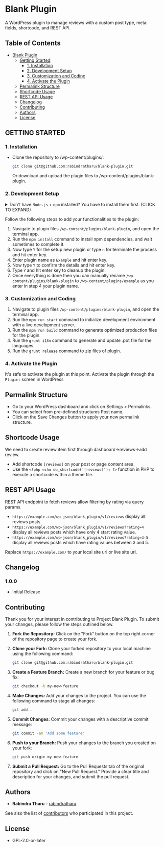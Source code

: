 # Blank Plugin

A WordPress plugin to manage reviews with a custom post type, meta fields, shortcode, and REST API.

## Table of Contents

- [Blank Plugin](#blank-plugin)
  - [Getting Started](#getting-started)
    - [1. Installation](#1-installation)
    - [2. Development Setup](#2-development-setup)
    - [3. Customization and Coding](#3-customization-and-coding)
    - [4. Activate the Plugin](#4-activate-the-plugin)
  - [Permalink Structure](#permalink-structure)
  - [Shortcode Usage](#shortcode-usage)
  - [REST API Usage](#rest-api-usage)
  - [Changelog](#changelog)
  - [Contributing](#contributing)
  - [Authors](#authors)
  - [License](#license)

## GETTING STARTED

### 1. Installation

- Clone the repository to /wp-content/plugins/:

  ```sh
  git clone git@github.com:rabindratharu/blank-plugin.git
  ```

  Or download and upload the plugin files to /wp-content/plugins/blank-plugin.

### 2. Development Setup

<details>
 <summary> Don't have <code>Node.js</code> + <code>npm</code> installed? You have to install them first. (CLICK TO EXPAND)</summary>

Go to the Node's site [download + install](https://nodejs.org/en/download/) Node on your system. This will install both `Node.js` and `npm`, i.e., node package manager — the command line interface of Node.js.

You can verify the installation by opening your terminal app and typing...

```sh
node -v
# Results into 7.19.1 — or installed version.

npm -v
# Results into v14.15.1 — or installed version.
```

</details>

Follow the following steps to add your functionalities to the plugin:

1. Navigate to plugin files `/wp-content/plugins/blank-plugin`, and open the terminal app.
2. Run the `npm install` command to install npm dependencies, and wait sometimes to complete it.
3. Now type `Y` for the setup new plugin or type `n` for terminate the process and hit enter key.
4. Enter plugin name as `Example` and hit enter key.
5. Now type `Y` to confirm the details and hit enter key.
6. Type `Y` and hit enter key to cleanup the plugin.
7. Once everything is done then you can manually rename `/wp-content/plugins/blank-plugin` to `/wp-content/plugins/example` as you enter in step 4 your plugin name.


### 3. Customization and Coding

1. Navigate to plugin files `/wp-content/plugins/blank-plugin`, and open the terminal app.
2. Run the `npm run start` command to initialize development environment with a live development server.
3. Run the `npm run build` command to generate optimized production files for the plugin.
4. Run the `grunt i18n` command to generate and update .pot file for the languages.
5. Run the `grunt release` command to zip files of plugin.


### 4. Activate the Plugin

It's safe to activate the plugin at this point. Activate the plugin through the `Plugins` screen in WordPress

## Permalink Structure

- Go to your WordPress dashboard and click on Settings > Permalinks.
- You can select from pre-defined structures Post name.
- Click on the Save Changes button to apply your new permalink structure.

## Shortcode Usage

We need to create review item first through dashboard->reviews->add review.

- Add shortcode `[reviews]` on your post or page content area.
- Use the `<?php echo do_shortcode('[reviews]'); ?>` function in PHP to execute a shortcode within a theme file.

## REST API Usage

REST API endpoint to fetch reviews allow filtering by rating via query params.

- `https://example.com/wp-json/blank_plugin/v1/reviews` display all reviews posts.
- `https://example.com/wp-json/blank_plugin/v1/reviews?rating=4` display all reviews posts which have only 4 start rating value.
- `https://example.com/wp-json/blank_plugin/v1/reviews?rating=3-5` display all reviews posts which have rating values between 3 and 5.

Replace `https://example.com/` to your local site url or live site url.

## Changelog

### 1.0.0

- Initial Release

## Contributing

Thank you for your interest in contributing to Project Blank Plugin. To submit your changes, please follow the steps outlined below.

1. **Fork the Repository:** Click on the "Fork" button on the top right corner of the repository page to create your fork.

2. **Clone your Fork:** Clone your forked repository to your local machine using the following command:

   ```sh
   git clone git@github.com:rabindratharu/blank-plugin.git
   ```

3. **Create a Feature Branch:** Create a new branch for your feature or bug fix:

   ```sh
   git checkout -b my-new-feature
   ```

4. **Make Changes:** Add your changes to the project. You can use the following command to stage all changes:

   ```sh
   git add .
   ```

5. **Commit Changes:** Commit your changes with a descriptive commit message:

   ```sh
   git commit -am 'Add some feature'
   ```

6. **Push to your Branch:** Push your changes to the branch you created on your fork:

   ```sh
   git push origin my-new-feature
   ```

7. **Submit a Pull Request:** Go to the Pull Requests tab of the original repository and click on "New Pull Request." Provide a clear title and description for your changes, and submit the pull request.

## Authors

- **Rabindra Tharu** - [rabindratharu](https://www.linkedin.com/in/rabindratharu/)

See also the list of [contributors](https://github.com/rabindratharu/blank-plugin) who participated in this project.


## License

- GPL-2.0-or-later